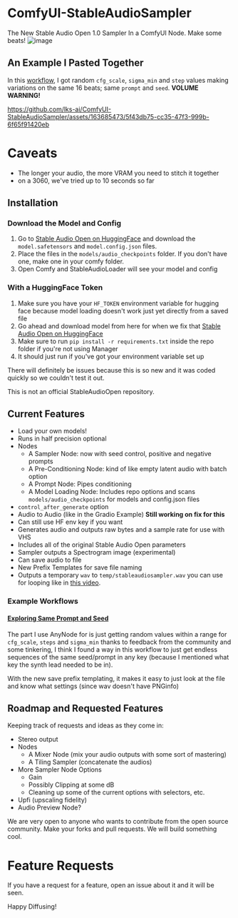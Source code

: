 # ComfyUI-StableAudioSampler
The New Stable Audio Open 1.0 Sampler In a ComfyUI Node. Make some beats!
![image](https://github.com/lks-ai/ComfyUI-StableAudioSampler/assets/163685473/477272f3-46c5-46e5-8de9-d74a93e91716)

## An Example I Pasted Together
In this [workflow](https://github.com/lks-ai/ComfyUI-StableAudioSampler/blob/main/workflows/audio-space-exploration.json), I got random `cfg_scale`, `sigma_min` and `step` values making variations on the same 16 beats; same `prompt` and `seed`. **VOLUME WARNING!**

https://github.com/lks-ai/ComfyUI-StableAudioSampler/assets/163685473/5f43db75-cc35-47f3-999b-6f65f91420eb

# Caveats
- The longer your audio, the more VRAM you need to stitch it together
- on a 3060, we've tried up to 10 seconds so far

## Installation

### Download the Model and Config
1. Go to [Stable Audio Open on HuggingFace](https://huggingface.co/stabilityai/stable-audio-open-1.0/tree/main/) and download the `model.safetensors` and `model.config.json` files.
2. Place the files in the `models/audio_checkpoints` folder. If you don't have one, make one in your comfy folder.
3. Open Comfy and StableAudioLoader will see your model and config

### With a HuggingFace Token
1. Make sure you have your `HF_TOKEN` environment variable for hugging face because model loading doesn't work just yet directly from a saved file
2. Go ahead and download model from here for when we fix that [Stable Audio Open on HuggingFace](https://huggingface.co/stabilityai/stable-audio-open-1.0/tree/main/model.safetensors)
3. Make sure to run `pip install -r requirements.txt` inside the repo folder if you're not using Manager
4. It should just run if you've got your environment variable set up

There will definitely be issues because this is so new and it was coded quickly so we couldn't test it out.

This is not an official StableAudioOpen repository.

## Current Features
- Load your own models!
- Runs in half precision optional
- Nodes
  - A Sampler Node: now with seed control, positive and negative prompts
  - A Pre-Conditioning Node: kind of like empty latent audio with batch option
  - A Prompt Node: Pipes conditioning
  - A Model Loading Node: Includes repo options and scans `models/audio_checkpoints` for models and config.json files
- `control_after_generate` option
- Audio to Audio (like in the Gradio Example) **Still working on fix for this**
- Can still use HF env key if you want
- Generates audio and outputs raw bytes and a sample rate for use with VHS
- Includes all of the original Stable Audio Open parameters
- Sampler outputs a Spectrogram image (experimental)
- Can save audio to file
- New Prefix Templates for save file naming
- Outputs a temporary `wav` to `temp/stableaudiosampler.wav` you can use for looping like in [this video](https://www.youtube.com/watch?v=_eR6tP-c8W4).

### Example Workflows
#### [Exploring Same Prompt and Seed](https://github.com/lks-ai/ComfyUI-StableAudioSampler/blob/main/workflows/audio-space-exploration.json)

The part I use AnyNode for is just getting random values within a range for `cfg_scale`, `steps` and `sigma_min` thanks to feedback from the community and some tinkering, I think I found a way in this workflow to just get endless sequences of the same seed/prompt in any key (because I mentioned what key the synth lead needed to be in).

With the new save prefix templating, it makes it easy to just look at the file and know what settings (since wav doesn't have PNGinfo)

## Roadmap and Requested Features
Keeping track of requests and ideas as they come in:
- Stereo output
- Nodes
  - A Mixer Node (mix your audio outputs with some sort of mastering)
  - A Tiling Sampler (concatenate the audios)
- More Sampler Node Options
  - Gain
  - Possibly Clipping at some dB
  - Cleaning up some of the current options with selectors, etc.
- Upfi (upscaling fidelity)
- Audio Preview Node?
   
We are very open to anyone who wants to contribute from the open source community. Make your forks and pull requests. We will build something cool.

# Feature Requests
If you have a request for a feature, open an issue about it and it will be seen.

Happy Diffusing!
